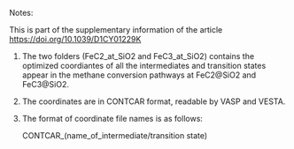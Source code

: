 

Notes: 

This is part of the supplementary information of the article https://doi.org/10.1039/D1CY01229K

1. The two folders (FeC2_at_SiO2 and FeC3_at_SiO2) contains the optimized coordiantes of all the intermediates and transition states appear in the methane conversion pathways at FeC2@SiO2 and FeC3@SiO2. 

2. The coordinates are in CONTCAR format, readable by VASP and VESTA.

3. The format of coordinate file names is as follows:

	CONTCAR_(name_of_intermediate/transition state)





